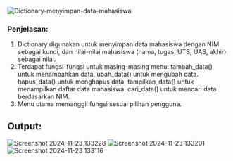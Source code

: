 ![Dictionary-menyimpan-data-mahasiswa](https://github.com/user-attachments/assets/182c4f4d-7766-454e-925c-a17b94b87e49)
### Penjelasan:
1. Dictionary digunakan untuk menyimpan data mahasiswa dengan NIM sebagai kunci, dan nilai-nilai mahasiswa (nama, tugas, UTS, UAS, akhir) sebagai nilai.
2. Terdapat fungsi-fungsi untuk masing-masing menu:
tambah_data() untuk menambahkan data.
ubah_data() untuk mengubah data.
hapus_data() untuk menghapus data.
tampilkan_data() untuk menampilkan daftar data mahasiswa.
cari_data() untuk mencari data berdasarkan NIM.
3. Menu utama memanggil fungsi sesuai pilihan pengguna.
## Output:
![Screenshot 2024-11-23 133228](https://github.com/user-attachments/assets/7b6e5236-3ba6-43ed-9ffc-6943fb2b04d3)
![Screenshot 2024-11-23 133201](https://github.com/user-attachments/assets/ccea1bdb-9df5-40d8-8330-bf7cca2f550a)
![Screenshot 2024-11-23 133116](https://github.com/user-attachments/assets/beb477cf-cb60-45c1-830b-aefdcd42688b)
